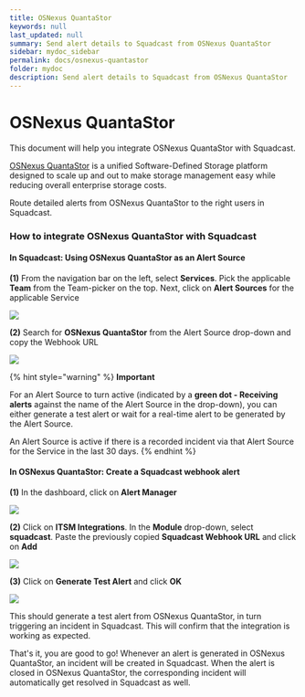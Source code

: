 ```yaml
---
title: OSNexus QuantaStor
keywords: null
last_updated: null
summary: Send alert details to Squadcast from OSNexus QuantaStor
sidebar: mydoc_sidebar
permalink: docs/osnexus-quantastor
folder: mydoc
description: Send alert details to Squadcast from OSNexus QuantaStor
---
```


# OSNexus QuantaStor

This document will help you integrate OSNexus QuantaStor with Squadcast.

[OSNexus QuantaStor](https://www.osnexus.com/products/software-defined-storage) is a unified Software-Defined Storage platform designed to scale up and out to make storage management easy while reducing overall enterprise storage costs.

Route detailed alerts from OSNexus QuantaStor to the right users in Squadcast.

### How to integrate OSNexus QuantaStor with Squadcast

#### In Squadcast: Using OSNexus QuantaStor as an Alert Source

**(1)** From the navigation bar on the left, select **Services**. Pick the applicable **Team** from the Team-picker on the top. Next, click on **Alert Sources** for the applicable Service

![](../../.gitbook/assets/alert\_source\_1.png)

**(2)** Search for **OSNexus QuantaStor** from the Alert Source drop-down and copy the Webhook URL

![](../../.gitbook/assets/osnexus-quantastor\_1.png)

{% hint style="warning" %}
**Important**

For an Alert Source to turn active (indicated by a **green dot - Receiving alerts** against the name of the Alert Source in the drop-down), you can either generate a test alert or wait for a real-time alert to be generated by the Alert Source.

An Alert Source is active if there is a recorded incident via that Alert Source for the Service in the last 30 days.
{% endhint %}

#### In OSNexus QuantaStor: Create a Squadcast webhook alert

**(1)** In the dashboard, click on **Alert Manager**

![](../../.gitbook/assets/osnexus-quantastor\_2.png)

**(2)** Click on **ITSM Integrations**. In the **Module** drop-down, select **squadcast**. Paste the previously copied **Squadcast Webhook URL** and click on **Add**

![](../../.gitbook/assets/osnexus-quantastor\_3.png)

**(3)** Click on **Generate Test Alert** and click **OK**

![](../../.gitbook/assets/osnexus-quantastor\_4.png)

This should generate a test alert from OSNexus QuantaStor, in turn triggering an incident in Squadcast. This will confirm that the integration is working as expected.

That's it, you are good to go! Whenever an alert is generated in OSNexus QuantaStor, an incident will be created in Squadcast. When the alert is closed in OSNexus QuantaStor, the corresponding incident will automatically get resolved in Squadcast as well.
